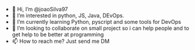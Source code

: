 - 👋 Hi, I’m @joaoSilva97
- 👀 I’m interested in python, JS, Java, DEvOps.
- 🌱 I’m currently learning Python, pyscript and some tools for DevOps
- 💞️ I’m looking to collaborate on small project so i can help people and to get help to be better at programming
- 📫 How to reach me? Just send me DM

<!---
joaoSilva97/joaoSilva97 is a ✨ special ✨ repository because its `README.md` (this file) appears on your GitHub profile.
You can click the Preview link to take a look at your changes.
--->
